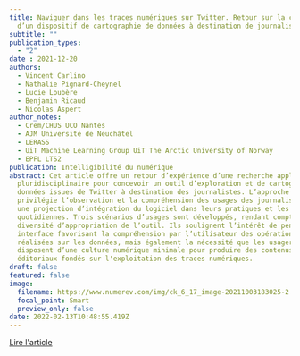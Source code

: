 ```yaml
---
title: Naviguer dans les traces numériques sur Twitter. Retour sur la conception
  d’un dispositif de cartographie de données à destination de journalistes
subtitle: ""
publication_types:
  - "2"
date : 2021-12-20
authors:
  - Vincent Carlino
  - Nathalie Pignard-Cheynel
  - Lucie Loubère
  - Benjamin Ricaud
  - Nicolas Aspert
author_notes:
  - Crem/CHUS UCO Nantes
  - AJM Université de Neuchâtel
  - LERASS
  - UiT Machine Learning Group UiT The Arctic University of Norway
  - EPFL LTS2
publication: Intelligibilité du numérique
abstract: Cet article offre un retour d’expérience d’une recherche appliquée
  pluridisciplinaire pour concevoir un outil d’exploration et de cartographie de
  données issues de Twitter à destination des journalistes. L’approche
  privilégie l’observation et la compréhension des usages des journalistes et
  une projection d’intégration du logiciel dans leurs pratiques et les routines
  quotidiennes. Trois scénarios d’usages sont développés, rendant compte d’une
  diversité d’appropriation de l’outil. Ils soulignent l’intérêt de penser une
  interface favorisant la compréhension par l’utilisateur des opérations
  réalisées sur les données, mais également la nécessité que les usagers
  disposent d’une culture numérique minimale pour produire des contenus
  éditoriaux fondés sur l'exploitation des traces numériques.
draft: false
featured: false
image:
  filename: https://www.numerev.com/img/ck_6_17_image-20211003183025-2.jpeg
  focal_point: Smart
  preview_only: false
date: 2022-02-13T10:48:55.419Z
---
```

[Lire l'article](http://intelligibilite-numerique.numerev.com/numeros/n-2-2021/2620-naviguer-dans-les-traces-numeriques-sur-twitter-retour-sur-la-conception-d-un-dispositif-de-cartographie-de-donnees-a-destination-de-journalistes)
